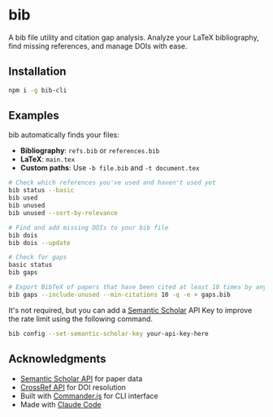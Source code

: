 # bib

A bib file utility and citation gap analysis. Analyze your LaTeX bibliography, find missing references, and manage DOIs with ease.

## Installation

```bash
npm i -g bib-cli
```

## Examples

bib automatically finds your files:
- **Bibliography**: `refs.bib` or `references.bib`
- **LaTeX**: `main.tex`
- **Custom paths**: Use `-b file.bib` and `-t document.tex`

```bash
# Check which references you've used and haven't used yet
bib status --basic
bib used
bib unused
bib unused --sort-by-relevance

# Find and add missing DOIs to your bib file
bib dois
bib dois --update

# Check for gaps
basic status
bib gaps

# Export BibTeX of papers that have been cited at least 10 times by any paper in your bib file
bib gaps --include-unused --min-citations 10 -q -e > gaps.bib
```

It's not required, but you can add a [Semantic Scholar](https://www.semanticscholar.org/product/api) API Key to improve the rate limit using the following command.

```bash
bib config --set-semantic-scholar-key your-api-key-here
```

## Acknowledgments

- [Semantic Scholar API](https://www.semanticscholar.org/product/api) for paper data
- [CrossRef API](https://www.crossref.org/services/api/) for DOI resolution
- Built with [Commander.js](https://github.com/tj/commander.js/) for CLI interface
- Made with [Claude Code](https://www.anthropic.com/claude-code)